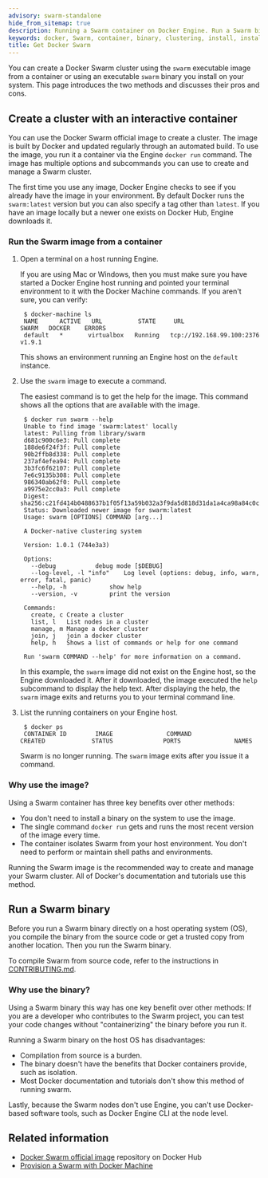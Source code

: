 ```yaml
---
advisory: swarm-standalone
hide_from_sitemap: true
description: Running a Swarm container on Docker Engine. Run a Swarm binary on the host OS without Docker Engine.
keywords: docker, Swarm, container, binary, clustering, install, installation
title: Get Docker Swarm
---
```


You can create a Docker Swarm cluster using the `swarm` executable image from a
container or using an executable `swarm` binary you install on your system. This
page introduces the two methods and discusses their pros and cons.

## Create a cluster with an interactive container

You can use the Docker Swarm official image to create a cluster. The image is
built by Docker and updated regularly through an automated build. To use the
image, you run it a container via the Engine `docker run` command. The image has
multiple options and subcommands you can use to create and manage a Swarm cluster.

The first time you use any image, Docker Engine checks to see if you already have the image in your environment. By default Docker runs the `swarm:latest` version but you can also specify a tag other than `latest`. If you have an image locally but a newer one exists on Docker Hub, Engine downloads it.

### Run the Swarm image from a container

1. Open a terminal on a host running Engine.

    If you are using Mac or Windows, then you must make sure you have started a Docker Engine host running and pointed your terminal environment to it with the Docker Machine commands. If you aren't sure, you can verify:

        $ docker-machine ls
        NAME      ACTIVE   URL          STATE     URL                         SWARM   DOCKER    ERRORS
        default   *       virtualbox   Running   tcp://192.168.99.100:2376           v1.9.1

    This shows an environment running an Engine host on the `default` instance.

2. Use the `swarm` image to execute a command.

    The easiest command is to get the help for the image. This command shows all the options that are available with the image.

        $ docker run swarm --help
        Unable to find image 'swarm:latest' locally
        latest: Pulling from library/swarm
        d681c900c6e3: Pull complete
        188de6f24f3f: Pull complete
        90b2ffb8d338: Pull complete
        237af4efea94: Pull complete
        3b3fc6f62107: Pull complete
        7e6c9135b308: Pull complete
        986340ab62f0: Pull complete
        a9975e2cc0a3: Pull complete
        Digest: sha256:c21fd414b0488637b1f05f13a59b032a3f9da5d818d31da1a4ca98a84c0c781b
        Status: Downloaded newer image for swarm:latest
        Usage: swarm [OPTIONS] COMMAND [arg...]

        A Docker-native clustering system

        Version: 1.0.1 (744e3a3)

        Options:
          --debug			debug mode [$DEBUG]
          --log-level, -l "info"	Log level (options: debug, info, warn, error, fatal, panic)
          --help, -h			show help
          --version, -v			print the version

        Commands:
          create, c	Create a cluster
          list, l	List nodes in a cluster
          manage, m	Manage a docker cluster
          join, j	join a docker cluster
          help, h	Shows a list of commands or help for one command

        Run 'swarm COMMAND --help' for more information on a command.

    In this example, the `swarm` image did not exist on the Engine host, so the
    Engine downloaded it. After it downloaded, the image executed the `help`
    subcommand to display the help text. After displaying the help, the `swarm`
    image exits and returns you to your terminal command line.

3. List the running containers on your Engine host.

        $ docker ps
        CONTAINER ID        IMAGE               COMMAND             CREATED             STATUS              PORTS               NAMES

    Swarm is no longer running. The `swarm` image exits after you issue it a command.

### Why use the image?

Using a Swarm container has three key benefits over other methods:

* You don't need to install a binary on the system to use the image.
* The single command `docker run` gets and runs the most recent version of the image every time.
* The container isolates Swarm from your host environment. You don't need to perform or maintain shell paths and environments.

Running the Swarm image is the recommended way to create and manage your Swarm cluster. All of Docker's documentation and tutorials use this method.

## Run a Swarm binary

Before you run a Swarm binary directly on a host operating system (OS), you compile the binary from the source code or get a trusted copy from another location. Then you run the Swarm binary.

To compile Swarm from source code, refer to the instructions in
[CONTRIBUTING.md](http://github.com/docker/swarm/blob/master/CONTRIBUTING.md).


### Why use the binary?

Using a Swarm binary this way has one key benefit over other methods: If you are
a developer who contributes to the Swarm project, you can test your code changes
without "containerizing" the binary before you run it.

Running a Swarm binary on the host OS has disadvantages:

* Compilation from source is a burden.
* The binary doesn't have the benefits that
Docker containers provide, such as isolation.
* Most Docker documentation and tutorials don't show this method of running swarm.

Lastly, because the Swarm nodes don't use Engine, you can't use Docker-based
software tools, such as Docker Engine CLI at the node level.

## Related information

* [Docker Swarm official image](https://hub.docker.com/_/swarm/) repository on Docker Hub
* [Provision a Swarm with Docker Machine](provision-with-machine.md)
